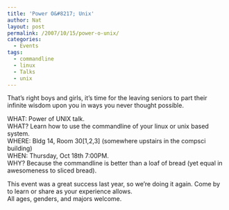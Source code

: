 ```yaml
---
title: 'Power O&#8217; Unix'
author: Nat
layout: post
permalink: /2007/10/15/power-o-unix/
categories:
  - Events
tags:
  - commandline
  - linux
  - Talks
  - unix
---
```

That&#8217;s right boys and girls, it&#8217;s time for the leaving seniors to part their infinite wisdom upon you in ways you never thought possible.

WHAT: Power of UNIX talk.  
WHAT? Learn how to use the commandline of your linux or unix based system.  
WHERE: Bldg 14, Room 30\[1,2,3\] (somewhere upstairs in the compsci building)  
WHEN: Thursday, Oct 18th 7:00PM.  
WHY? Because the commandline is better than a loaf of bread (yet equal in awesomeness to sliced bread).

This event was a great success last year, so we&#8217;re doing it again. Come by to learn or share as your experience allows.  
All ages, genders, and majors welcome.